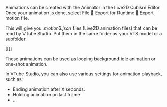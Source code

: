 Animations can be created with the Animator in the Live2D Cubism Editor. Once your animation is done, select File  Export for Runtime  Export motion file.


This will give you _.motion3.json_ files (Live2D animation files) that can be read by VTube Studio. Put them in the same folder as your VTS model or a subfolder.

[[]]

These animations can be used as looping background idle animation or one-shot animation.

In VTube Studio, you can also use various settings for animation playback, such as:
* Ending animation after X seconds.
* Holding animation on last frame
* ...
